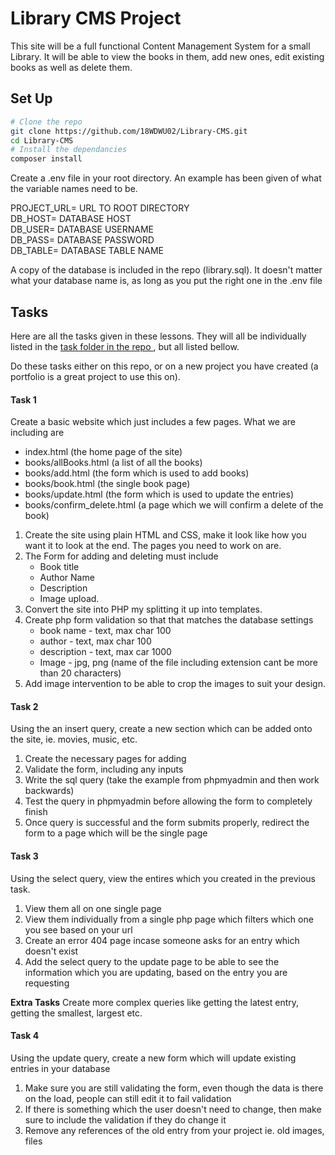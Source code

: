 # Library CMS Project
This site will be a full functional Content Management System for a small Library.
It will be able to view the books in them, add new ones, edit existing books as well as delete them.

## Set Up
```bash
# Clone the repo
git clone https://github.com/18WDWU02/Library-CMS.git
cd Library-CMS
# Install the dependancies
composer install
```
Create a .env file in your root directory. An example has been given of what the variable names need to be.

PROJECT_URL= URL TO ROOT DIRECTORY<br />
DB_HOST= DATABASE HOST<br />
DB_USER= DATABASE USERNAME<br />
DB_PASS= DATABASE PASSWORD<br />
DB_TABLE= DATABASE TABLE NAME<br />

A copy of the database is included in the repo (library.sql).
It doesn't matter what your database name is, as long as you put the right one in the .env file


## Tasks
Here are all the tasks given in these lessons. They will all be individually listed in the [task folder in the repo ](https://github.com/18WDWU02/Library-CMS/tree/master/tasks), but all listed bellow.

Do these tasks either on this repo, or on a new project you have created (a portfolio is a great project to use this on).

#### Task 1
Create a basic website which just includes a few pages. What we are including are
- index.html (the home page of the site)
- books/allBooks.html (a list of all the books)
- books/add.html (the form which is used to add books)
- books/book.html (the single book page)
- books/update.html (the form which is used to update the entries)
- books/confirm_delete.html (a page which we will confirm a delete of the book)

1. Create the site using plain HTML and CSS, make it look like how you want it to look at the end. The pages you need to work on are.
2. The Form for adding and deleting must include
    - Book title
    - Author Name
    - Description
    - Image upload.
3. Convert the site into PHP my splitting it up into templates.
4. Create php form validation so that that matches the database settings
   - book name - text, max char 100
   - author - text, max char 100
   - description - text, max car 1000
   - Image - jpg, png (name of the file including extension cant be more than 20 characters)
5. Add image intervention to be able to crop the images to suit your design.

#### Task 2
Using the an insert query, create a new section which can be added onto the site, ie. movies, music, etc.
1. Create the necessary pages for adding
2. Validate the form, including any inputs
3. Write the sql query (take the example from phpmyadmin and then work backwards)
4. Test the query in phpmyadmin before allowing the form to completely finish
5. Once query is successful and the form submits properly, redirect the form to a page which will be the single page

#### Task 3
Using the select query, view the entires which you created in the previous task.
1. View them all on one single page
2. View them individually from a single php page which filters which one you see based on your url
3. Create an error 404 page incase someone asks for an entry which doesn't exist
4. Add the select query to the update page to be able to see the information which you are updating, based on the entry you are requesting

**Extra Tasks**
Create more complex queries like getting the latest entry, getting the smallest, largest etc.

#### Task 4
Using the update query, create a new form which will update existing entries in your database
1. Make sure you are still validating the form, even though the data is there on the load, people can still edit it to fail validation
2. If there is something which the user doesn't need to change, then make sure to include the validation if they do change it
3. Remove any references of the old entry from your project ie. old images, files
